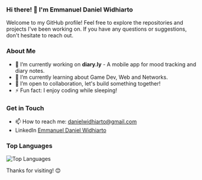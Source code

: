 ### Hi there! 👋 I'm Emmanuel Daniel Widhiarto

Welcome to my GitHub profile! Feel free to explore the repositories and projects I've been working on. If you have any questions or suggestions, don't hesitate to reach out.

### About Me

- 🔭 I’m currently working on **diary.ly** - A mobile app for mood tracking and diary notes.
- 🌱 I’m currently learning about Game Dev, Web and Networks.
- 👯 I’m open to collaboration, let's build something together!
- ⚡ Fun fact: I enjoy coding while sleeping!

### Get in Touch

- 📫 How to reach me: danielwidhiarto@gmail.com
- LinkedIn [Emmanuel Daniel Widhiarto](https://www.linkedin.com/in/danielwidhiarto/)

### Top Languages

![Top Languages](https://github-readme-stats.vercel.app/api/top-langs/?username=danielwidhiarto&layout=compact)

Thanks for visiting! 😊
